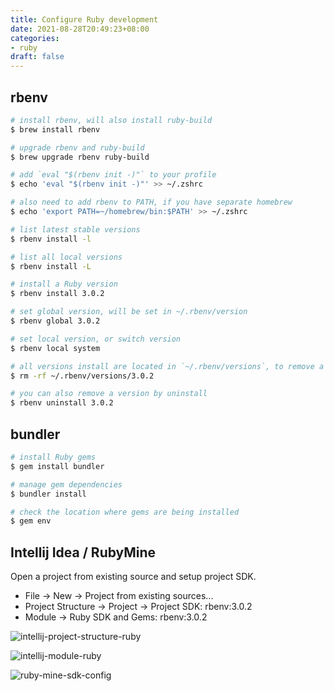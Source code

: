 ```yaml
---
title: Configure Ruby development
date: 2021-08-28T20:49:23+08:00
categories:
- ruby
draft: false
---
```


## rbenv

```bash
# install rbenv, will also install ruby-build
$ brew install rbenv

# upgrade rbenv and ruby-build
$ brew upgrade rbenv ruby-build

# add `eval "$(rbenv init -)"` to your profile
$ echo 'eval "$(rbenv init -)"' >> ~/.zshrc

# also need to add rbenv to PATH, if you have separate homebrew
$ echo 'export PATH=~/homebrew/bin:$PATH' >> ~/.zshrc

# list latest stable versions
$ rbenv install -l

# list all local versions
$ rbenv install -L

# install a Ruby version
$ rbenv install 3.0.2

# set global version, will be set in ~/.rbenv/version
$ rbenv global 3.0.2

# set local version, or switch version
$ rbenv local system

# all versions install are located in `~/.rbenv/versions`, to remove a version, just remove the directory.
$ rm -rf ~/.rbenv/versions/3.0.2

# you can also remove a version by uninstall
$ rbenv uninstall 3.0.2
```

## bundler

```bash
# install Ruby gems
$ gem install bundler

# manage gem dependencies
$ bundler install

# check the location where gems are being installed
$ gem env
```

## Intellij Idea / RubyMine

Open a project from existing source and setup project SDK.

- File → New → Project from existing sources...
- Project Structure → Project → Project SDK: rbenv:3.0.2
- Module → Ruby SDK and Gems: rbenv:3.0.2

![intellij-project-structure-ruby](/images/ruby/intellij-project-structure-ruby.png)

![intellij-module-ruby](/images/ruby/intellij-module-ruby.png)

![ruby-mine-sdk-config](/images/ruby/ruby-mine-sdk-gems.png)
